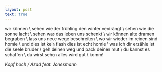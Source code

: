 ```yaml
---
layout: post
text: true
---
```

wir können \\
sehen wie der frühling den winter verdrängt \\
sehen wie die sonne lacht \\
sehen was das leben uns schenkt \\
wir können alte dramen begraben \\
lass uns neue wege beschreiten \\
wo wir wieder im reinen sind homie \\
und dies ist kein flash dies ist echt homie \\
was ich dir erzähle ist die seele bruder \\
geh deinen weg und pack deinen mut \\
du kannst es schaffen \\
du wirst sehen alles wird gut \\
komm!

_Kopf hoch / Azad feat. Jonesmann_